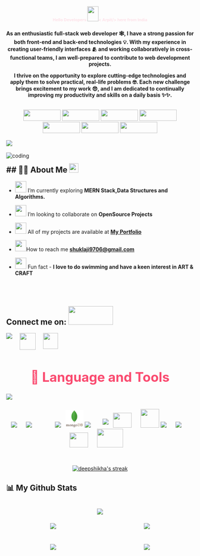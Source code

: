 

<h1 align="center" style="color:#fde1e8;font-size:78%;">Hello Developers <img src="https://raw.githubusercontent.com/MartinHeinz/MartinHeinz/master/wave.gif" width="30px" height= 40px>< Arpit/> here from India</h1>
<!-- <img align="center" src="https://user-images.githubusercontent.com/73097560/115834477-dbab4500-a447-11eb-908a-139a6edaec5c.gif"> -->

<h4 align="center">
As an enthusiastic full-stack web developer 🕸️, I have a strong passion for both front-end and back-end technologies 💡. With my experience in creating user-friendly interfaces 🫂 and working collaboratively in cross-functional teams, I am well-prepared to contribute to web development projects.

I thrive on the opportunity to explore cutting-edge technologies and apply them to solve practical, real-life problems 🤓. Each new challenge brings excitement to my work 😎, and I am dedicated to continually improving my productivity and skills on a daily basis ✨✨.
    </h4>
<p align= "center" style="margin-top:30px">
<img width="100px" height="30px" src="https://img.shields.io/badge/J-Java-red"/>
<img width="100px" height="30px" src="https://img.shields.io/badge/M-MongoDB-pink"/>
<img width="100px" height="30px"  src="https://img.shields.io/badge/E-Express-yellow"/>
<img  width="100px" height="30px"  src="https://img.shields.io/badge/R-React-purple"/>
    <img width="100px" height="30px"  src="https://img.shields.io/badge/R-Redux-blue"/>
<img width="100px" height="30px"  src="https://img.shields.io/badge/N-Node-green"/>
<img width="100px" height="30px" src="https://img.shields.io/badge/JS-Javascript-brown"/>
</p>
<img align="center" src="https://user-images.githubusercontent.com/73097560/115834477-dbab4500-a447-11eb-908a-139a6edaec5c.gif">
<br/><br/>
<img align="right" alt="coding" width="550" style="margin-left:30px" src="https://camo.githubusercontent.com/3997f3b27a68e19c31e2d1c378d77303735faa42e7d18a8018f7510d66aaa83e/68747470733a2f2f7777772e77696e677374656368736f6c7574696f6e732e636f6d2f77702d636f6e74656e742f75706c6f6164732f323032322f30332f66756c6c2d737461636b2d646576656c6f706d656e742e676966"/>
<h2> ##  🙋‍♀️  About Me  <img src = "https://media2.giphy.com/media/QssGEmpkyEOhBCb7e1/giphy.gif?cid=ecf05e47a0n3gi1bfqntqmob8g9aid1oyj2wr3ds3mg700bl&rid=giphy.gif" width = 25px height = 25px> </h2>    


- <img  width = 30px height = 30px src="https://em-content.zobj.net/source/skype/289/seedling_1f331.png"> I’m currently exploring **MERN Stack,Data Structures and Algorithms.**

- <img  width = 30px height = 30px src="https://em-content.zobj.net/source/microsoft-teams/363/woman-dancing_1f483.png"> I’m looking to collaborate on **OpenSource Projects**

- <img  width = 30px height = 30px src="https://em-content.zobj.net/source/skype/289/film-projector_1f4fd-fe0f.png"> All of my projects are available at **[My Portfolio](https://my-portfolio-Khushi627jain.vercel.app/)**

- <img  width = 30px height = 30px src="https://em-content.zobj.net/source/microsoft-teams/363/see-no-evil-monkey_1f648.png">How to reach me **shuklaji9706@gmail.com**

- <img width=30px height=30px src="https://em-content.zobj.net/source/microsoft-teams/363/ghost_1f47b.png"> Fun fact - **I love to do swimming and have a keen interest in ART & CRAFT**
<p style="margin-top:80px">

 ## Connect me on:    <img src='https://raw.githubusercontent.com/ShahriarShafin/ShahriarShafin/main/Assets/handshake.gif' width="120px" height="50px" >

<div style="display:flex;gap:20px">
<a href = "https://www.linkedin.com/in/arpit-kumar-4880b019b"><img src="https://img.icons8.com/fluent/48/000000/linkedin.png"/></a>
<a href="mailto:shuklaji9706@gmail.com"><img width=43px height=45px src="https://camo.githubusercontent.com/70917cb7756d2e3f19d86872d89102269d6aed7115a7be64f29bbf1aed12baf9/68747470733a2f2f63646e2d69636f6e732d706e672e666c617469636f6e2e636f6d2f3132382f3838382f3838383835332e706e67"></a>
<a href="https://api.whatsapp.com/send?phone=6202229706"><img width=40px height=43px src="https://camo.githubusercontent.com/6590702cef8b9697656ce084d83381fa8a9de03b317fbef452288f00d1085b9a/68747470733a2f2f63646e2d69636f6e732d706e672e666c617469636f6e2e636f6d2f3132382f3733332f3733333538352e706e67"></a>
<!-- <a href="https://www.instagram.com/khushi_jain627/"><img style="margin-left:-14px" width=50px height=40px src="https://www.freepnglogos.com/uploads/logo-ig-png/logo-ig-stunning-instagram-logo-vector-download-for-new-7.png"></a> -->


</div>

    


<p style="margin-top:30px">



<h1 style="color:#fa4a6f;font-size:35px;text-align:center">🚀 Language and Tools</h1>
<img src="https://user-images.githubusercontent.com/73097560/115834477-dbab4500-a447-11eb-908a-139a6edaec5c.gif">
<p align="center"> 
    <img src="https://img.icons8.com/color/48/000000/react-native.png" style="margin-right:20px"/>
    <img src="https://img.icons8.com/color/48/000000/css.png" style="margin-right:50px"/> 
     <img style="padding-right:8px; padding-left:8px" src="https://img.icons8.com/color/48/000000/nodejs.png" style="margin-right:20px, margin-left:20px"/>
    <img style="margin-top:10px" src="https://raw.githubusercontent.com/devicons/devicon/master/icons/mongodb/mongodb-original-wordmark.svg" alt="mongodb" width="48" height="48" style="margin-right:20px"/>
    <img src="https://img.icons8.com/color/48/000000/git.png" style="margin-right:20px"/> 
    <img src="https://miro.medium.com/max/640/1*SL4sWHdjGR3vo0x5ta3xfw.jpeg" width="50" style="padding:8px" style="margin-right:20px"/>
    <img src="https://d33wubrfki0l68.cloudfront.net/0834d0215db51e91525a25acf97433051f280f2f/c30f5/img/redux.svg" width="50" height="40" style="margin-right:20px"/>
    <img src="https://img.icons8.com/?size=512&id=r9QJ0VFFrn7T&format=png" width="50" height="50">
      <img src="https://img.icons8.com/color/48/000000/javascript.png" style="margin-right:20px"/> 
    <img src="https://img.icons8.com/color/48/000000/html-5.png" style="margin-right:20px"/>
    <img src="https://dantehaxor.github.io/images/dsaLogo.png" width="50" height="40" style="margin-right:20px">
    <img src="https://1000logos.net/wp-content/uploads/2020/09/Java-Logo-640x400.png" width="70" height="50" style="margin-right:20px">
   
  
</p>

<br/>

<p align="center">
    <a href="https://github.com/arpit017/github-readme-streak-stats">
        <img title="🔥 Get streak stats for your profile at git.io/streak-stats" alt="deepshikha's streak" src="https://github-readme-streak-stats.herokuapp.com/?user=arpit017&theme=radical&hide_border=true&stroke=0000&background=#122722"/>
    </a>
</p>

## 📊 My Github Stats

  <br/>
 
<div style="display: flex; flex-direction: column; align-items: center; text-align: center;">
  <div>
    <img src="https://github-profile-summary-cards.vercel.app/api/cards/profile-details?username=arpit017&theme=2077">
  </div>
  <div style="display: flex; justify-content: space-around; width: 100%;margin:20px;">
    <img src="https://github-profile-summary-cards.vercel.app/api/cards/repos-per-language?username=arpit017&theme=2077">
    <img src="https://github-profile-summary-cards.vercel.app/api/cards/most-commit-language?username=arpit017&theme=2077">
  </div>
  <div style="display: flex; justify-content: space-around;  width: 100%;margin:20px;">
    <img src="https://github-profile-summary-cards.vercel.app/api/cards/stats?username=arpit017&theme=2077">
    <img src="https://github-profile-summary-cards.vercel.app/api/cards/productive-time?username=arpit017&theme=2077&utcOffset=8">
  </div>
</div>



</p>


